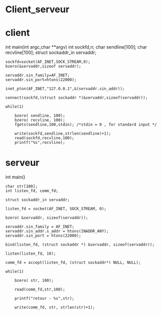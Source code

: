 # Client_serveur

# client 

int main(int argc,char **argv)
    int sockfd,n;
    char sendline[100];
    char recvline[100]; 
    struct sockaddr_in servaddr;
 
    sockfd=socket(AF_INET,SOCK_STREAM,0);
    bzero(&servaddr,sizeof servaddr);
 
    servaddr.sin_family=AF_INET;
    servaddr.sin_port=htons(22000);
 
    inet_pton(AF_INET,"127.0.0.1",&(servaddr.sin_addr));
 
    connect(sockfd,(struct sockaddr *)&servaddr,sizeof(servaddr));
 
    while(1)
    
        bzero( sendline, 100);
        bzero( recvline, 100);
        fgets(sendline,100,stdin); /*stdin = 0 , for standard input */
 
        write(sockfd,sendline,strlen(sendline)+1);
        read(sockfd,recvline,100);
        printf("%s",recvline);
        
# serveur 

int main()

    char str[100];
    int listen_fd, comm_fd;
 
    struct sockaddr_in servaddr;
 
    listen_fd = socket(AF_INET, SOCK_STREAM, 0);
 
    bzero( &servaddr, sizeof(servaddr));
 
    servaddr.sin_family = AF_INET;
    servaddr.sin_addr.s_addr = htons(INADDR_ANY);
    servaddr.sin_port = htons(22000);
 
    bind(listen_fd, (struct sockaddr *) &servaddr, sizeof(servaddr));
 
    listen(listen_fd, 10);
 
    comm_fd = accept(listen_fd, (struct sockaddr*) NULL, NULL);
 
    while(1)
 
        bzero( str, 100);
 
        read(comm_fd,str,100);

        printf("retour - %s",str);
 
        write(comm_fd, str, strlen(str)+1);
 
